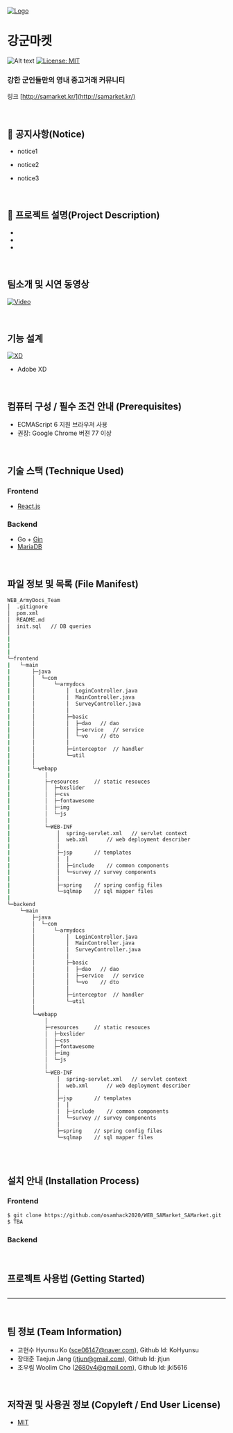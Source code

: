 [![Logo](docs/imgs/logo.png)](https://samarket.kr)
# 강군마켓 
![Alt text](https://img.shields.io/badge/data-web-green) 
[![License: MIT](https://img.shields.io/badge/License-MIT-yellow.svg)](https://opensource.org/licenses/MIT)

### 강한 군인들만의 영내 중고거래 커뮤니티 

링크 [http://samarket.kr/](http://samarket.kr/)

<br>

## 📌 공지사항(Notice)
- notice1

- notice2

- notice3

<br>

## 📜 프로젝트 설명(Project Description)
-

-

-

<br>

## 팀소개 및 시연 동영상
[![Video](docs/imgs/video.png)](https://www.youtube.com)

<br>

## 기능 설계
 [![XD](docs/imgs/xd_proto.png)](https://www.tinyurl.com/samxdclr)
 - Adobe XD

<br>

## 컴퓨터 구성 / 필수 조건 안내 (Prerequisites)
* ECMAScript 6 지원 브라우저 사용
* 권장: Google Chrome 버젼 77 이상

<br>

## 기술 스택 (Technique Used)

### Frontend
 -  [React.js](https://ko.reactjs.org/)



### Backend
 - Go + [Gin](https://github.com/gin-gonic/gin)
 - [MariaDB](https://mariadb.com/)

<br>

## 파일 정보 및 목록 (File Manifest)

```sh
WEB_ArmyDocs_Team
│  .gitignore
│  pom.xml
│  README.md
│  init.sql   // DB queries
│
|
|
|
└─frontend
|   └─main
|       ├─java
|       │  └─com
|       │      └─armydocs
|       │          │  LoginController.java
|       │          │  MainController.java
|       │          │  SurveyController.java
|       │          │  
|       │          ├─basic
|       │          │  ├─dao	  // dao
|       │          │  ├─service	  // service
|       │          │  └─vo	  // dto
|       │          │          
|       │          ├─interceptor  // handler
|       │          └─util
|       │                  
|       └─webapp
|           │  
|           ├─resources		// static resouces
|           │  ├─bxslider
|           │  ├─css
|           │  ├─fontawesome   
|           │  ├─img
|           │  └─js
|           │          
|           └─WEB-INF
|               │  spring-servlet.xml	// servlet context
|               │  web.xml		// web deployment describer
|               │  
|               ├─jsp		// templates
|               │  │  
|               │  ├─include	// common components
|               │  └─survey	// survey components
|               │          
|               ├─spring	// spring config files
|               └─sqlmap	// sql mapper files
|
└─backend
    └─main
        ├─java
        │  └─com
        │      └─armydocs
        │          │  LoginController.java
        │          │  MainController.java
        │          │  SurveyController.java
        │          │  
        │          ├─basic
        │          │  ├─dao	  // dao
        │          │  ├─service	  // service
        │          │  └─vo	  // dto
        │          │          
        │          ├─interceptor  // handler
        │          └─util
        │                  
        └─webapp
            │  
            ├─resources		// static resouces
            │  ├─bxslider
            │  ├─css
            │  ├─fontawesome   
            │  ├─img
            │  └─js
            │          
            └─WEB-INF
                │  spring-servlet.xml	// servlet context
                │  web.xml		// web deployment describer
                │  
                ├─jsp		// templates
                │  │  
                │  ├─include	// common components
                │  └─survey	// survey components
                │          
                ├─spring	// spring config files
                └─sqlmap	// sql mapper files
                        
```
<br>

## 설치 안내 (Installation Process)

### Frontend
```bash
$ git clone https://github.com/osamhack2020/WEB_SAMarket_SAMarket.git
$ TBA
```
### Backend

<br>

## 프로젝트 사용법 (Getting Started)
```bash
```

---

<br>

## 팀 정보 (Team Information)
- 고현수 Hyunsu Ko (sce06147@naver.com), Github Id: KoHyunsu
- 장태준 Taejun Jang (jtjun@gmail.com), Github Id: jtjun
- 조우림 Woolim Cho (2680v4@gmail.com), Github Id: jkl5616

<br>

## 저작권 및 사용권 정보 (Copyleft / End User License)
 * [MIT](license.md)
